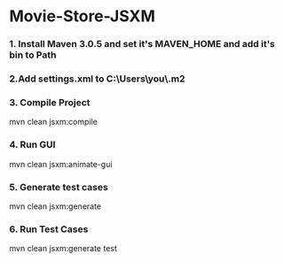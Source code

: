 # Movie-Store-JSXM

### 1. Install Maven 3.0.5 and set it's MAVEN_HOME and add it's bin to Path

### 2.Add settings.xml to C:\\Users\\you\\.m2

### 3. Compile Project
mvn clean jsxm:compile

### 4. Run GUI
mvn clean jsxm:animate-gui

### 5. Generate test cases
mvn clean jsxm:generate

### 6. Run Test Cases
mvn clean jsxm:generate test
